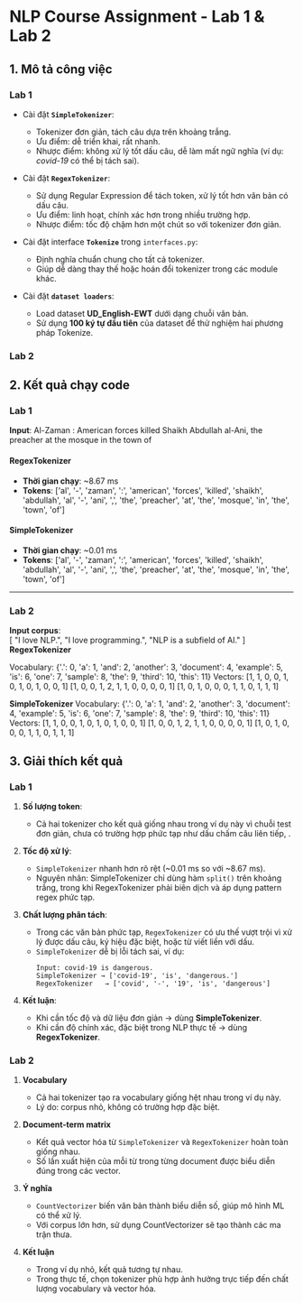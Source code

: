 # NLP Course Assignment - Lab 1 & Lab 2

## 1. Mô tả công việc

###  Lab 1
- Cài đặt **`SimpleTokenizer`**:
  - Tokenizer đơn giản, tách câu dựa trên khoảng trắng.
  - Ưu điểm: dễ triển khai, rất nhanh.
  - Nhược điểm: không xử lý tốt dấu câu, dễ làm mất ngữ nghĩa (ví dụ: *covid-19* có thể bị tách sai).

- Cài đặt **`RegexTokenizer`**:
  - Sử dụng Regular Expression để tách token, xử lý tốt hơn văn bản có dấu câu.
  - Ưu điểm: linh hoạt, chính xác hơn trong nhiều trường hợp.
  - Nhược điểm: tốc độ chậm hơn một chút so với tokenizer đơn giản.

- Cài đặt interface **`Tokenize`** trong `interfaces.py`:
  - Định nghĩa chuẩn chung cho tất cả tokenizer.
  - Giúp dễ dàng thay thế hoặc hoán đổi tokenizer trong các module khác.

- Cài đặt **`dataset loaders`**:
  - Load dataset **UD_English-EWT** dưới dạng chuỗi văn bản.
  - Sử dụng **100 ký tự đầu tiên** của dataset để thử nghiệm hai phương pháp Tokenize.

###  Lab 2


## 2. Kết quả chạy code

###  Lab 1

**Input**:  Al-Zaman : American forces killed Shaikh Abdullah al-Ani, the preacher at the mosque in the town of

#### RegexTokenizer
- **Thời gian chạy**: ~8.67 ms  
- **Tokens**:  ['al', '-', 'zaman', ':', 'american', 'forces', 'killed', 'shaikh',
'abdullah', 'al', '-', 'ani', ',', 'the', 'preacher', 'at', 'the',
'mosque', 'in', 'the', 'town', 'of']

#### SimpleTokenizer
- **Thời gian chạy**: ~0.01 ms  
- **Tokens**:  ['al', '-', 'zaman', ':', 'american', 'forces', 'killed', 'shaikh',
'abdullah', 'al', '-', 'ani', ',', 'the', 'preacher', 'at', 'the',
'mosque', 'in', 'the', 'town', 'of']


---

### Lab 2
**Input corpus**:  
   [
        "I love NLP.",
        "I love programming.",
        "NLP is a subfield of AI."
    ]
**RegexTokenizer**

Vocabulary:
{'.': 0, 'a': 1, 'and': 2, 'another': 3, 'document': 4, 'example': 5, 'is': 6, 'one': 7, 'sample': 8, 'the': 9, 'third': 10, 'this': 11}
Vectors:
[1, 1, 0, 0, 1, 0, 1, 0, 1, 0, 0, 1]
[1, 0, 0, 1, 2, 1, 1, 0, 0, 0, 0, 1]
[1, 0, 1, 0, 0, 0, 1, 1, 0, 1, 1, 1]

**SimpleTokenizer**
Vocabulary:
{'.': 0, 'a': 1, 'and': 2, 'another': 3, 'document': 4, 'example': 5, 'is': 6, 'one': 7, 'sample': 8, 'the': 9, 'third': 10, 'this': 11}
Vectors:
[1, 1, 0, 0, 1, 0, 1, 0, 1, 0, 0, 1]
[1, 0, 0, 1, 2, 1, 1, 0, 0, 0, 0, 1]
[1, 0, 1, 0, 0, 0, 1, 1, 0, 1, 1, 1]

## 3. Giải thích kết quả
### Lab 1

1. **Số lượng token**:  
   - Cả hai tokenizer cho kết quả giống nhau trong ví dụ này vì chuỗi test đơn giản, chưa có trường hợp phức tạp như dấu chấm câu liên tiếp, .  

2. **Tốc độ xử lý**:  
   - `SimpleTokenizer` nhanh hơn rõ rệt (~0.01 ms so với ~8.67 ms).  
   - Nguyên nhân: SimpleTokenizer chỉ dùng hàm `split()` trên khoảng trắng, trong khi RegexTokenizer phải biên dịch và áp dụng pattern regex phức tạp.  

3. **Chất lượng phân tách**:  
   - Trong các văn bản phức tạp, `RegexTokenizer` có ưu thế vượt trội vì xử lý được dấu câu, ký hiệu đặc biệt, hoặc từ viết liền với dấu.  
   - `SimpleTokenizer` dễ bị lỗi tách sai, ví dụ:  
     ```
     Input: covid-19 is dangerous.
     SimpleTokenizer → ['covid-19', 'is', 'dangerous.']
     RegexTokenizer   → ['covid', '-', '19', 'is', 'dangerous']
     ```

4. **Kết luận**:  
   - Khi cần tốc độ và dữ liệu đơn giản → dùng **SimpleTokenizer**.  
   - Khi cần độ chính xác, đặc biệt trong NLP thực tế → dùng **RegexTokenizer**.
### Lab 2

1. **Vocabulary**  
   - Cả hai tokenizer tạo ra vocabulary giống hệt nhau trong ví dụ này.  
   - Lý do: corpus nhỏ, không có trường hợp đặc biệt.
    

2. **Document-term matrix**  
   - Kết quả vector hóa từ `SimpleTokenizer` và `RegexTokenizer` hoàn toàn giống nhau.  
   - Số lần xuất hiện của mỗi từ trong từng document được biểu diễn đúng trong các vector.  

3. **Ý nghĩa**  
   - `CountVectorizer` biến văn bản thành biểu diễn số, giúp mô hình ML có thể xử lý.  
   - Với corpus lớn hơn, sử dụng CountVectorizer sẽ tạo thành các ma trận thưa.

4. **Kết luận**  
   - Trong ví dụ nhỏ, kết quả tương tự nhau.  
   - Trong thực tế, chọn tokenizer phù hợp ảnh hưởng trực tiếp đến chất lượng vocabulary và vector hóa.  




